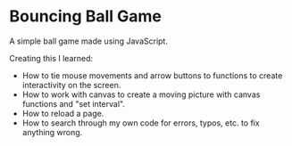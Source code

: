 # Bouncing Ball Game

A simple ball game made using JavaScript.

Creating this I learned:
* How to tie mouse movements and arrow buttons to functions to create interactivity on the screen.
* How to work with canvas to create a moving picture with canvas functions and "set interval".
* How to reload a page.
* How to search through my own code for errors, typos, etc. to fix anything wrong.
